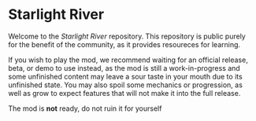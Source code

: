 # Starlight River
Welcome to the _Starlight River_ repository. This repository is public purely for the benefit of the community, as it provides resoureces for learning.

If you wish to play the mod, we recommend waiting for an official release, beta, or demo to use instead, as the mod is still a work-in-progress and some unfinished content may leave a sour taste in your mouth due to its unfinished state. You may also spoil some mechanics or progression, as well as grow to expect features that will not make it into the full release.

The mod is **not** ready, do not ruin it for yourself
